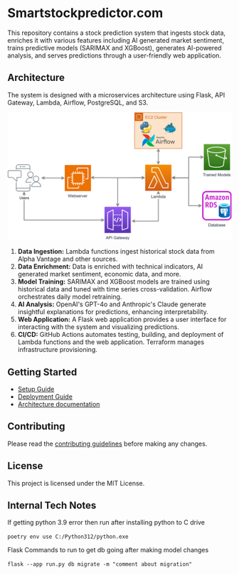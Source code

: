 # Smartstockpredictor.com

This repository contains a stock prediction system that ingests stock data, enriches it with various features including AI generated market sentiment,
trains predictive models (SARIMAX and XGBoost), generates AI-powered analysis, and serves predictions through a user-friendly web application.

## Architecture

The system is designed with a microservices architecture using Flask, API Gateway, Lambda, Airflow, PostgreSQL, and S3.

![Architecture Diagram](docs/architecture.svg)

1. **Data Ingestion:** Lambda functions ingest historical stock data from Alpha Vantage and other sources.
2. **Data Enrichment:** Data is enriched with technical indicators, AI generated market sentiment, economic data, and more.
3. **Model Training:** SARIMAX and XGBoost models are trained using historical data and tuned with time series cross-validation. Airflow orchestrates daily model retraining.
4. **AI Analysis:** OpenAI's GPT-4o and Anthropic's Claude generate insightful explanations for predictions, enhancing interpretability.
5. **Web Application:** A Flask web application provides a user interface for interacting with the system and visualizing predictions.
6. **CI/CD:** GitHub Actions automates testing, building, and deployment of Lambda functions and the web application. Terraform manages infrastructure provisioning.

## Getting Started

- [Setup Guide](docs/setup_guide.md)
- [Deployment Guide](docs/deployment_guide.md)
- [Architecture documentation](docs/architecture.md)

## Contributing

Please read the [contributing guidelines](docs/contributing.md) before making any changes.

## License

This project is licensed under the MIT License.

## Internal Tech Notes

If getting python 3.9 error then run after installing python to C drive

``poetry env use C:/Python312/python.exe``

Flask Commands to run to get db going after making model changes

``flask --app run.py db migrate -m "comment about migration"
``
